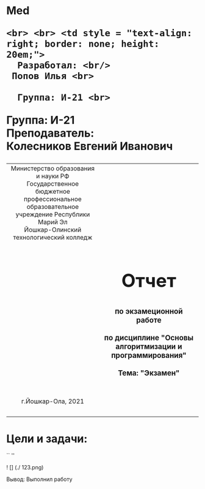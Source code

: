 # Med<table style = "width: 100%;">
  <tr>
    <td style = "text-align: center; border: none;">
    Министерство образования и науки РФ <br>
Государственное бюджетное профессиональное образовательное учреждение Республики Марий Эл <br>
Йошкар-Олинский технологический колледж
</td>
  </tr>
  <tr>
    <td style = "text-align: center; border: none; height: 15em;">
    <td style = "text-align: center; border: none; height: 16em;">
    <h2 style = "font-size: 3em;"> Отчет </h2>
      <h3> по экзамеционной работе <br> <br> по дисциплине "Основы алгоритмизации и программирования" <br> <br> Тема: <b> "Экзамен" <b> </h3> </td>


    <br> <br> <td style = "text-align: right; border: none; height: 20em;">
      Разработал: <br/>
     Попов Илья <br>

      Группа: И-21 <br>
Группа: И-21 <br>
      Преподаватель: <br>
      Колесников Евгений Иванович

 </td>
  </tr>
  <tr>
    <td style = "text-align: center; border: none; height: 5em;">
    г.Йошкар-Ола, 2021 </td>
  </tr>
</table>

<div style = "page-break-after: always;"> </div>

# Цели и задачи:


`` ''

! [] (./ 123.png) 

  Вывод: Выполнил работу

